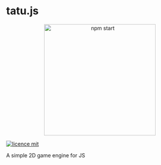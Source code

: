 # tatu.js

<p align='center'>
<img src='https://user-images.githubusercontent.com/32485354/76345924-eefe5e00-62e2-11ea-8842-4c06f6339640.png' width='300' alt='npm start'>
</p>

[![licence mit](https://img.shields.io/badge/licence-MIT-blue.svg)](https://github.com/allysonjeronimo/game-engine-js/blob/master/LICENSE)

A simple 2D game engine for JS

